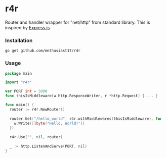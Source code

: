 # r4r

Router and handler wrapper for "net/http" from standard library. This is inspired by [Express.js](https://github.com/expressjs/express).

### Installation

```
go get github.com/enthusiast17/r4r
```

### Usage

```Go
package main

import "r4r"

var PORT int = 5000
func thisIsMiddleware(w http.ResponseWriter, r *http.Request) { ... }

func main() {
  router := r4r.NewRouter()
  
  router.Get("/hello_world", r4r.withMiddlewares(thisIsMiddleware), func (w http.ResponseWriter, r *http.Request) {
    w.Write([]byte("Hello, World!"))
  })
  
  r4r.Use("", nil, router)
  
  _ := http.ListenAndServe(PORT, nil)
}

```
